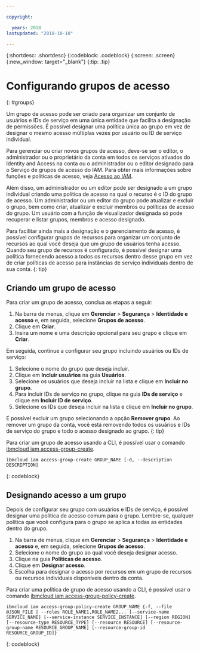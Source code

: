 ```yaml
---

copyright:

  years: 2018
lastupdated: "2018-10-10"

---
```


{:shortdesc: .shortdesc}
{:codeblock: .codeblock}
{:screen: .screen}
{:new_window: target="_blank"}
{:tip: .tip}


# Configurando grupos de acesso
{: #groups}

Um grupo de acesso pode ser criado para organizar um conjunto de usuários e IDs de serviço em uma
única entidade que facilita a designação de permissões. É possível designar uma política única ao grupo em vez
de designar o mesmo acesso múltiplas vezes por usuário ou ID de serviço individual.

Para gerenciar ou criar novos grupos de acesso, deve-se ser o editor, o administrador ou o proprietário da conta em todos os serviços ativados do Identity and Access na conta ou o administrador ou o editor designado para o Serviço de grupos de acesso do IAM. Para obter mais informações sobre funções e políticas de acesso, veja [Acesso ao IAM](/docs/iam/users_roles.html#userroles).

Além disso, um administrador ou um editor pode ser designado a um grupo individual criando uma política de acesso na qual o recurso é o ID do grupo de acesso. Um administrador ou um editor do grupo pode atualizar e excluir o grupo, bem como criar, atualizar e excluir membros ou políticas de acesso do grupo. Um usuário com a função de visualizador designada só pode recuperar e listar grupos, membros e acesso designado.

Para facilitar ainda mais a designação e o gerenciamento de acesso, é possível configurar
grupos de recursos para organizar um conjunto de recursos ao qual você deseja que um grupo de usuários
tenha acesso. Quando seu grupo de recursos é configurado, é possível designar uma política fornecendo acesso a
todos os recursos dentro desse grupo em vez de criar políticas de acesso para instâncias de serviço
individuais dentro de sua conta. 
{: tip}

## Criando um grupo de acesso

Para criar um grupo de acesso, conclua as etapas a seguir:

1. Na barra de menus, clique em **Gerenciar** &gt; **Segurança** &gt; **Identidade e acesso** e, em seguida, selecione **Grupos de acesso**.
2. Clique em **Criar**.
3. Insira um nome e uma descrição opcional para seu grupo e clique em **Criar**.

Em seguida, continue a configurar seu grupo incluindo usuários ou IDs de serviço:

1. Selecione o nome do grupo que deseja incluir.
2. Clique em **Incluir usuários** na guia **Usuários**. 
3. Selecione os usuários que deseja incluir na lista e clique em **Incluir no grupo**.
4. Para incluir IDs de serviço no grupo, clique na guia **IDs de serviço** e
clique em **Incluir ID de serviço**.
5. Selecione os IDs que deseja incluir na lista e clique em **Incluir no grupo**.

É possível excluir um grupo selecionando a opção **Remover grupo**. Ao
remover um grupo da conta, você está removendo todos os usuários e IDs de serviço do grupo e todo o acesso
designado ao grupo.
{: tip}

Para criar um grupo de acesso usando a CLI, é possível usar o comando [ibmcloud iam access-group-create](/docs/cli/reference/ibmcloud/cli_api_policy.html#ibmcloud_iam_access_group_create).
```
ibmcloud iam access-group-create GROUP_NAME [-d, --description DESCRIPTION]
```
{: codeblock}


## Designando acesso a um grupo

Depois de configurar seu grupo com usuários e IDs de serviço, é possível designar uma política de acesso
comum para o grupo. Lembre-se, qualquer política que você configura para o grupo se aplica a todas as
entidades dentro do grupo.

1. Na barra de menus, clique em **Gerenciar** &gt; **Segurança** &gt; **Identidade e acesso** e, em seguida, selecione **Grupos de acesso**.
2. Selecione o nome do grupo ao qual você deseja designar acesso. 
3. Clique na guia **Políticas de acesso**.
4. Clique em **Designar acesso**. 
5. Escolha para designar o acesso por recursos em um grupo de recursos ou recursos individuais
disponíveis dentro da conta.

Para criar uma política de grupo de acesso usando a CLI, é possível usar o comando [ibmcloud iam access-group-policy-create](/docs/cli/reference/ibmcloud/cli_api_policy.html#ibmcloud_iam_access_group_policy_create).
```
ibmcloud iam access-group-policy-create GROUP_NAME {-f, --file @JSON_FILE | --roles ROLE_NAME1,ROLE_NAME2... [--service-name SERVICE_NAME] [--service-instance SERVICE_INSTANCE] [--region REGION] [--resource-type RESOURCE_TYPE] [--resource RESOURCE] [--resource-group-name RESOURCE_GROUP_NAME] [--resource-group-id RESOURCE_GROUP_ID]}
```
{: codeblock}
